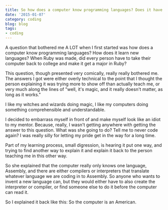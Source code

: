 ```yaml
---
title: So how does a computer know programming languages? Does it have to go to college?
date: '2015-01-07'
category: coding
blog: blog
tags:
- coding
---
```


A question that bothered me A LOT when I first started was how does a computer know programming languages? How does it learn new languages? When Ruby was made, did every person have to take their computer back to college and make it get a major in Ruby?

This question, though presented very comically, really really bothered me. The answers I got were either overly technical to the point that I thought the person explaining it was trying more to show off than actually teach me, or very much along the lines of "well, it's magic, and it really doesn't matter, as long as it works."

I like my witches and wizards doing magic, I like my computers doing something comprehensible and understandable.

<!--more-->

I decided to embarrass myself in front of and make myself look like an idiot to my mentor. Because, really, I wasn't getting anywhere with getting the answer to this question. What was she going to do? Tell me to never code again? I was really silly for letting my pride get in the way for a long time.

Part of my learning process, small digression, is hearing it put one way, and trying to find another way to explain it and explain it back to the person teaching me in this other way.

So she explained that the computer really only knows one language, Assembly, and there are either compilers or interpreters that translate whatever language we are coding in to Assembly. So anyone who wants to invent a new language can, but they would either have to also create the interpreter or compiler, or find someone else to do it before the computer can read it.

So I explained it back like this: So the computer is an American.
